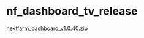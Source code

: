 # nf_dashboard_tv_release


[nextfarm_dashboard_v1.0.40.zip](https://github.com/user-attachments/files/16748616/nextfarm_dashboard_v1.0.40.zip)
